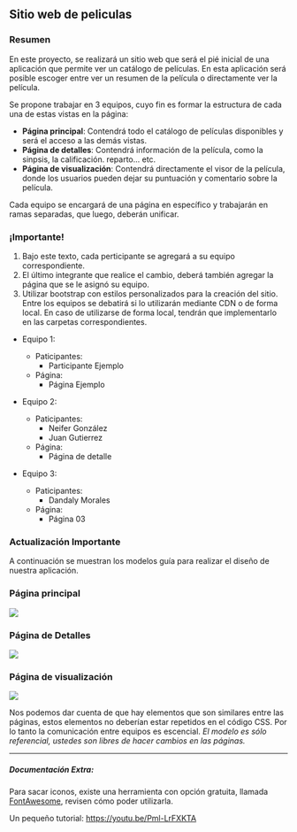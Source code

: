 ## Sitio web de peliculas
### Resumen
En este proyecto, se realizará un sitio web que será el pié inicial de una aplicación que permite ver un catálogo de películas. En esta aplicación será posible escoger entre ver un resumen de la película o directamente ver la película.

Se propone trabajar en 3 equipos, cuyo fin es formar la estructura de cada una de estas vistas en la página:
- **Página principal**: Contendrá todo el catálogo de películas disponibles y será el acceso a las demás vistas.
- **Página de detalles**: Contendrá información de la película, como la sinpsis, la calificación. reparto... etc.
- **Página de visualización**: Contendrá directamente el visor de la película, donde los usuarios pueden dejar su puntuación y comentario sobre la película.

Cada equipo se encargará de una página en específico y trabajarán en ramas separadas, que luego, deberán unificar.

### ¡Importante!
1. Bajo este texto, cada perticipante se agregará a su equipo correspondiente.
2. El último integrante que realice el cambio, deberá también agregar la página que se le asignó su equipo.
3. Utilizar bootstrap con estilos personalizados para la creación del sitio. Entre los equipos se debatirá si lo utilizarán mediante CDN o de forma local. En caso de utilizarse de forma local, tendrán que implementarlo en las carpetas correspondientes.

- Equipo 1:
	- Paticipantes:
 		- Participante Ejemplo
 	- Página:
 		- Página Ejemplo

- Equipo 2:
	- Paticipantes:
 		- Neifer González
 		- Juan Gutierrez
 	- Página:
 		- Página de detalle

- Equipo 3:
	- Paticipantes:
 		- Dandaly Morales
 	- Página:
 		- Página 03


### Actualización Importante
A continuación se muestran los modelos guía para realizar el diseño de nuestra aplicación.

### Página principal
![](https://i.imgur.com/84oFbP9.png)

### Página de Detalles
![](https://i.imgur.com/wRuxIdE.png)

### Página de visualización
![](https://i.imgur.com/iOfQkHi.png)

Nos podemos dar cuenta de que hay elementos que son similares entre las páginas, estos elementos no deberían estar repetidos en el código CSS. Por lo tanto la comunicación entre equipos es escencial.
*El modelo es sólo referencial, ustedes son libres de hacer cambios en las páginas.*

------------
##### Documentación Extra:
Para sacar iconos, existe una herramienta con opción gratuita, llamada [FontAwesome](https://fontawesome.com/ "FontAwesome"), revisen cómo poder utilizarla.

Un pequeño tutorial:
https://youtu.be/Pml-LrFXKTA
